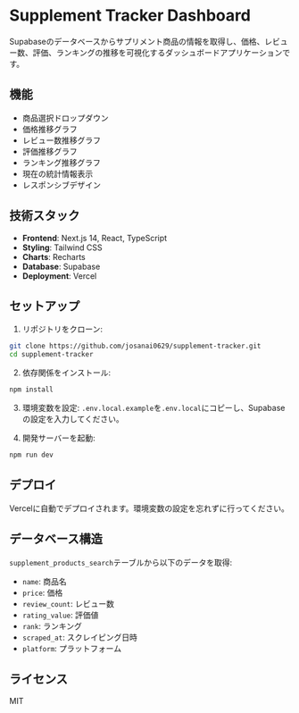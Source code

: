 # Supplement Tracker Dashboard

Supabaseのデータベースからサプリメント商品の情報を取得し、価格、レビュー数、評価、ランキングの推移を可視化するダッシュボードアプリケーションです。

## 機能

- 商品選択ドロップダウン
- 価格推移グラフ
- レビュー数推移グラフ
- 評価推移グラフ
- ランキング推移グラフ
- 現在の統計情報表示
- レスポンシブデザイン

## 技術スタック

- **Frontend**: Next.js 14, React, TypeScript
- **Styling**: Tailwind CSS
- **Charts**: Recharts
- **Database**: Supabase
- **Deployment**: Vercel

## セットアップ

1. リポジトリをクローン:
```bash
git clone https://github.com/josanai0629/supplement-tracker.git
cd supplement-tracker
```

2. 依存関係をインストール:
```bash
npm install
```

3. 環境変数を設定:
`.env.local.example`を`.env.local`にコピーし、Supabaseの設定を入力してください。

4. 開発サーバーを起動:
```bash
npm run dev
```

## デプロイ

Vercelに自動でデプロイされます。環境変数の設定を忘れずに行ってください。

## データベース構造

`supplement_products_search`テーブルから以下のデータを取得:

- `name`: 商品名
- `price`: 価格
- `review_count`: レビュー数
- `rating_value`: 評価値
- `rank`: ランキング
- `scraped_at`: スクレイピング日時
- `platform`: プラットフォーム

## ライセンス

MIT